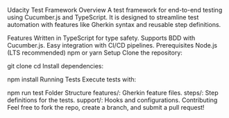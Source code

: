 Udacity Test Framework
Overview
A test framework for end-to-end testing using Cucumber.js and TypeScript. It is designed to streamline test automation with features like Gherkin syntax and reusable step definitions.

Features
Written in TypeScript for type safety.
Supports BDD with Cucumber.js.
Easy integration with CI/CD pipelines.
Prerequisites
Node.js (LTS recommended)
npm or yarn
Setup
Clone the repository:


git clone <repository-url>
cd <repository-name>
Install dependencies:

npm install
Running Tests
Execute tests with:

npm run test
Folder Structure
features/: Gherkin feature files.
steps/: Step definitions for the tests.
support/: Hooks and configurations.
Contributing
Feel free to fork the repo, create a branch, and submit a pull request!

